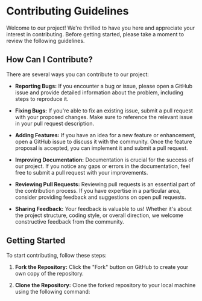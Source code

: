 # Contributing Guidelines

Welcome to our project! We're thrilled to have you here and appreciate your interest in contributing. Before getting started, please take a moment to review the following guidelines.

## How Can I Contribute?

There are several ways you can contribute to our project:

- **Reporting Bugs:** If you encounter a bug or issue, please open a GitHub issue and provide detailed information about the problem, including steps to reproduce it.
  
- **Fixing Bugs:** If you're able to fix an existing issue, submit a pull request with your proposed changes. Make sure to reference the relevant issue in your pull request description.
  
- **Adding Features:** If you have an idea for a new feature or enhancement, open a GitHub issue to discuss it with the community. Once the feature proposal is accepted, you can implement it and submit a pull request.
  
- **Improving Documentation:** Documentation is crucial for the success of our project. If you notice any gaps or errors in the documentation, feel free to submit a pull request with your improvements.
  
- **Reviewing Pull Requests:** Reviewing pull requests is an essential part of the contribution process. If you have expertise in a particular area, consider providing feedback and suggestions on open pull requests.
  
- **Sharing Feedback:** Your feedback is valuable to us! Whether it's about the project structure, coding style, or overall direction, we welcome constructive feedback from the community.

## Getting Started

To start contributing, follow these steps:

1. **Fork the Repository:** Click the "Fork" button on GitHub to create your own copy of the repository.
  
2. **Clone the Repository:** Clone the forked repository to your local machine using the following command:
